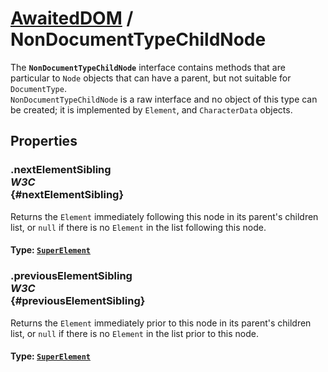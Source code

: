 # [AwaitedDOM](/docs/basic-interfaces/awaited-dom) <span>/</span> NonDocumentTypeChildNode

<div class='overview'>The <code><strong>NonDocumentTypeChildNode</strong></code> interface contains methods that are particular to <code>Node</code> objects that can have a parent, but not suitable for <code>DocumentType</code>.</div>

<div class='overview'><code>NonDocumentTypeChildNode</code> is a raw interface and no object of this type can be created; it is implemented by <code>Element</code>, and <code>CharacterData</code> objects.</div>

## Properties

### .nextElementSibling <div class="specs"><i>W3C</i></div> {#nextElementSibling}

Returns the <code>Element</code> immediately following this node in its parent's children list, or <code>null</code> if there is no <code>Element</code> in the list following this node.

#### **Type**: [`SuperElement`](/docs/awaited-dom/super-element)

### .previousElementSibling <div class="specs"><i>W3C</i></div> {#previousElementSibling}

Returns the <code>Element</code> immediately prior to this node in its parent's children list, or <code>null</code> if there is no <code>Element</code> in the list prior to this node.

#### **Type**: [`SuperElement`](/docs/awaited-dom/super-element)
